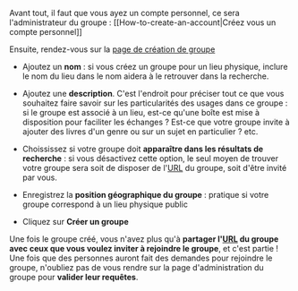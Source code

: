 <!-- LANG:EN, title="How to create a group"-->



<!-- LANG:FR, title="Comment créer un groupe"-->

  

Avant tout, il faut que vous ayez un compte personnel, ce sera l'administrateur du groupe : [[How-to-create-an-account|Créez vous un compte personnel]]



Ensuite, rendez-vous sur la [page de création de groupe](https://inventaire.io/network/groups/create)

* Ajoutez un **nom** : si vous créez un groupe pour un lieu physique, inclure le nom du lieu dans le nom aidera à le retrouver dans la recherche.

* Ajoutez une **description**. C'est l'endroit pour préciser tout ce que vous souhaitez faire savoir sur les particularités des usages dans ce groupe : si le groupe est associé à un lieu, est-ce qu'une boîte est mise à disposition pour faciliter les échanges ? Est-ce que votre groupe invite à ajouter des livres d'un genre ou sur un sujet en particulier ? etc.

* Choississez si votre groupe doit **apparaître dans les résultats de recherche** : si vous désactivez cette option, le seul moyen de trouver votre groupe sera soit de disposer de l'[URL](https://fr.wikipedia.org/wiki/Uniform_Resource_Locator) du groupe, soit d'être invité par vous.

* Enregistrez la **position géographique du groupe** : pratique si votre groupe correspond à un lieu physique public

* Cliquez sur **Créer un groupe**

  

Une fois le groupe créé, vous n'avez plus qu'à **partager l'[URL](https://fr.wikipedia.org/wiki/Uniform_Resource_Locator) du groupe avec ceux que vous voulez inviter à rejoindre le groupe**, et c'est partie ! Une fois que des personnes auront fait des demandes pour rejoindre le groupe, n'oubliez pas de vous rendre sur la page d'administration du groupe pour **valider leur requêtes**.
